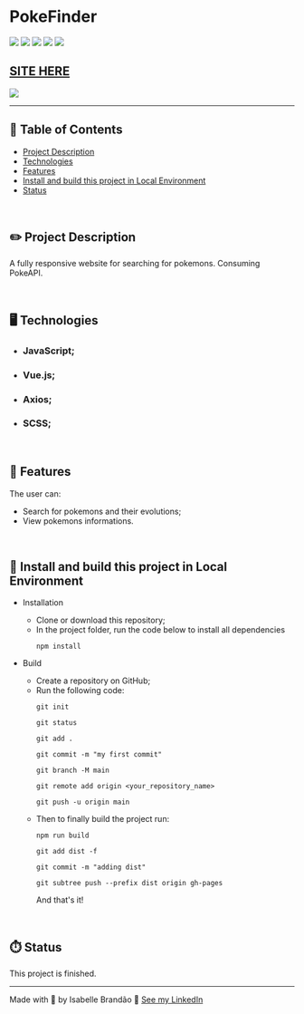 # PokeFinder

![](https://img.shields.io/github/forks/isabdch/pokefinder?color=%23ff0000&style=for-the-badge)
![](https://img.shields.io/github/languages/count/isabdch/pokefinder?color=%23ff0000&style=for-the-badge)
![](https://img.shields.io/github/repo-size/isabdch/pokefinder?color=%23ff0000&style=for-the-badge)
![](https://img.shields.io/github/issues/isabdch/pokefinder?color=%23ff0000&style=for-the-badge)
![](https://img.shields.io/github/stars/isabdch/pokefinder?color=%23ff0000&style=for-the-badge)

## [SITE HERE](https://pokefinder-isabdch.netlify.app/)

![](/public/gif.gif)

---

## 📖 Table of Contents

- [Project Description](#project-description)
- [Technologies](#technologies)
- [Features](#features)
- [Install and build this project in Local Environment](#install-and-build-this-project-in-local-environment)
- [Status](#status)

<br />

## ✏️ Project Description

A fully responsive website for searching for pokemons. Consuming PokeAPI.

<br />

## 🖥️ Technologies

- ### JavaScript;

- ### Vue.js;

- ### Axios;

- ### SCSS;

<br />

## 🥇 Features

The user can:

- Search for pokemons and their evolutions;
- View pokemons informations.

<br />

## 🚀 Install and build this project in Local Environment

- Installation
  - Clone or download this repository;
  - In the project folder, run the code below to install all dependencies
    ```node
    npm install
    ``` 

- Build
    - Create a repository on GitHub;
    - Run the following code:
        ```node
        git init
        ````
        ```node
        git status
        ````
        ```node
        git add .
        ````
        ```node
        git commit -m "my first commit"
        ````
        ```node
        git branch -M main
        ````
        ```node
        git remote add origin <your_repository_name>
        ````
         ```node
        git push -u origin main
        ````
    - Then to finally build the project run:
        ```node
        npm run build
        ````
        ```node
        git add dist -f    
        ````
        ```node
        git commit -m "adding dist"
        ````
        ```node
        git subtree push --prefix dist origin gh-pages
        ```
        And that's it!

<br />

## ⏱️ Status

This project is finished.

---

Made with 💜 by Isabelle Brandão 👋 [See my LinkedIn](https://www.linkedin.com/in/isabelle-brand%C3%A3o-5645551a8/)

